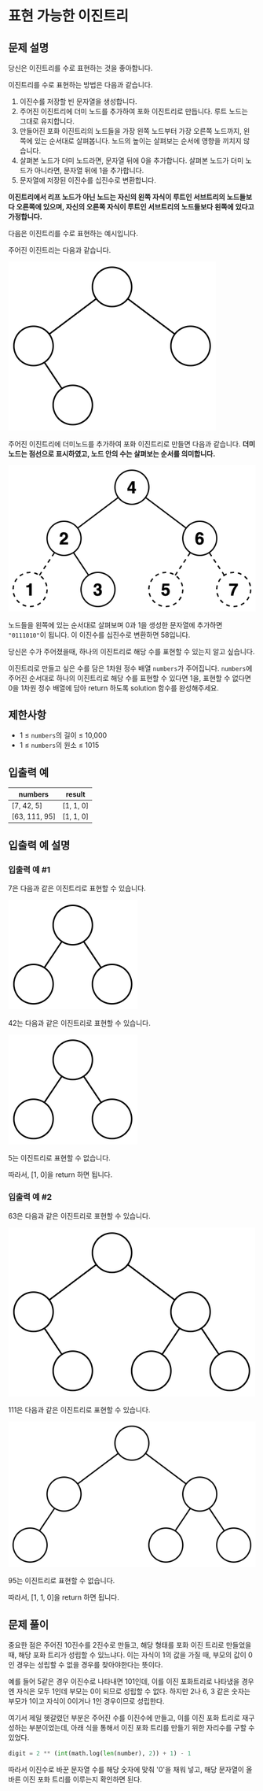 # 표현 가능한 이진트리

## 문제 설명

당신은 이진트리를 수로 표현하는 것을 좋아합니다.

이진트리를 수로 표현하는 방법은 다음과 같습니다.

1. 이진수를 저장할 빈 문자열을 생성합니다.
2. 주어진 이진트리에 더미 노드를 추가하여 포화 이진트리로 만듭니다. 루트 노드는 그대로 유지합니다.
3. 만들어진 포화 이진트리의 노드들을 가장 왼쪽 노드부터 가장 오른쪽 노드까지, 왼쪽에 있는 순서대로 살펴봅니다. 노드의 높이는 살펴보는 순서에 영향을 끼치지 않습니다.
4. 살펴본 노드가 더미 노드라면, 문자열 뒤에 0을 추가합니다. 살펴본 노드가 더미 노드가 아니라면, 문자열 뒤에 1을 추가합니다.
5. 문자열에 저장된 이진수를 십진수로 변환합니다.

**이진트리에서 리프 노드가 아닌 노드는 자신의 왼쪽 자식이 루트인 서브트리의 노드들보다 오른쪽에 있으며, 자신의 오른쪽 자식이 루트인 서브트리의 노드들보다 왼쪽에 있다고 가정합니다.**

다음은 이진트리를 수로 표현하는 예시입니다.

주어진 이진트리는 다음과 같습니다.

![](001.png)

주어진 이진트리에 더미노드를 추가하여 포화 이진트리로 만들면 다음과 같습니다. **더미 노드는 점선으로 표시하였고, 노드 안의 수는 살펴보는 순서를 의미합니다.**

![](002.png)

노드들을 왼쪽에 있는 순서대로 살펴보며 0과 1을 생성한 문자열에 추가하면 `"0111010"`이 됩니다. 이 이진수를 십진수로 변환하면 58입니다.

당신은 수가 주어졌을때, 하나의 이진트리로 해당 수를 표현할 수 있는지 알고 싶습니다.

이진트리로 만들고 싶은 수를 담은 1차원 정수 배열 `numbers`가 주어집니다. `numbers`에 주어진 순서대로 하나의 이진트리로 해당 수를 표현할 수 있다면 1을, 표현할 수 없다면 0을 1차원 정수 배열에 담아 return 하도록 solution 함수를 완성해주세요.

## 제한사항

- 1 ≤ `numbers`의 길이 ≤ 10,000
- 1 ≤ `numbers`의 원소 ≤ 1015

## 입출력 예

| numbers       | result    |
| ------------- | --------- |
| [7, 42, 5]    | [1, 1, 0] |
| [63, 111, 95] | [1, 1, 0] |

## 입출력 예 설명

### 입출력 예 #1

7은 다음과 같은 이진트리로 표현할 수 있습니다.

![](003.png)

42는 다음과 같은 이진트리로 표현할 수 있습니다.

![](004.png)

5는 이진트리로 표현할 수 없습니다.

따라서, [1, 0]을 return 하면 됩니다.

### 입출력 예 #2

63은 다음과 같은 이진트리로 표현할 수 있습니다.

![](005.png)

111은 다음과 같은 이진트리로 표현할 수 있습니다.

![](006.png)

95는 이진트리로 표현할 수 없습니다.

따라서, [1, 1, 0]을 return 하면 됩니다.

## 문제 풀이

중요한 점은 주어진 10진수를 2진수로 만들고, 해당 형태를 포화 이진 트리로 만들었을 때, 해당 포화 트리가 성립할 수 있느냐다. 이는 자식이 1의 값을 가질 때, 부모의 값이 0인 경우는 성립할 수 없을 경우를 찾아야한다는 뜻이다.

예를 들어 5같은 경우 이진수로 나타내면 101인데, 이를 이진 포화트리로 나타냈을 경우엔 자식은 모두 1인데 부모는 0이 되므로 성립할 수 없다. 하지만 2나 6, 3 같은 숫자는 부모가 1이고 자식이 0이거나 1인 경우이므로 성립한다.

여기서 제일 헷갈렸던 부분은 주어진 수를 이진수에 만들고, 이를 이진 포화 트리로 재구성하는 부분이었는데, 아래 식을 통해서 이진 포화 트리를 만들기 위한 자리수를 구할 수 있었다.

```python
digit = 2 ** (int(math.log(len(number), 2)) + 1) - 1
```

따라서 이진수로 바꾼 문자열 수를 해당 숫자에 맞춰 '0'을 채워 넣고, 해당 문자열이 올바른 이진 포화 트리를 이루는지 확인하면 된다.
